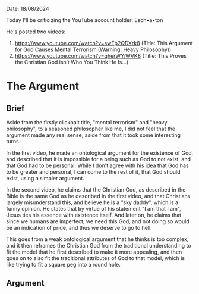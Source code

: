 Date: 18/08/2024

Today I'll be criticizing the YouTube account holder: Esch•a•ton

He's posted two videos:
1. https://www.youtube.com/watch?v=swEp2QDXrk8 (Title: This Argument for God Causes Mental Terrorism (Warning: Heavy Philosophy))
2. https://www.youtube.com/watch?v=qherWYjWVK8 (Title: This Proves the Christian God isn’t Who You Think He Is…)
# The Argument

## Brief
Aside from the firstly clickbait title, "mental terrorism" and "heavy philosophy", to a seasoned philosopher like me, I did not feel that the argument made any real sense, aside from that it took some interesting turns.

In the first video, he made an ontological argument for the existence of God, and described that it is impossible for a being such as God to not exist, and that God had to be personal. While I don't agree with his idea that God has to be greater and personal, I can come to the rest of it, that God should exist, using a simpler argument.

In the second video, he claims that the Christian God, as described in the Bible is the same God as he described in the first video, and that Christians largely misunderstand this, and believe he is a "sky daddy", which is a funny opinion. He states that by virtue of his statement "I am that I am", Jesus ties his essence with existence itself. And later on, he claims that since we humans are imperfect, we need this God, and not doing so would be an indication of pride, and thus we deserve to go to hell.

This goes from a weak ontological argument that he thinks is too complex, and it then reframes the Christian God from the traditional understanding to fit the model that he first described to make it more appealing, and then goes on to also fit the traditional attributes of God to that model, which is like trying to fit a square peg into a round hole.

## Argument
